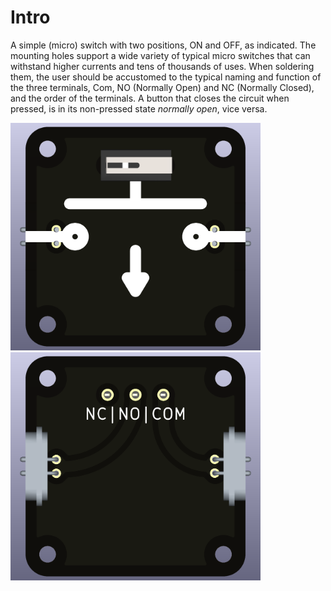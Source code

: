 # Intro  
A simple (micro) switch with two positions, ON and OFF, as indicated. The mounting holes support a wide variety of typical micro switches that can withstand higher currents and tens of thousands of uses. When soldering them, the user should be accustomed to the typical naming and function of the three terminals, Com, NO (Normally Open) and NC (Normally Closed), and the order of the terminals. A button that closes the circuit when pressed, is in its non-pressed state *normally open*, vice versa.

<img src="component_switch-micro-Normally-Open_THT_TOP.png" alt="Circuit Diagram" width="400"> <img src="component_switch-micro-Normally-Open_THT_BOTTOM.png" alt="Circuit Diagram" width="400">